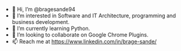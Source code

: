 - 👋 Hi, I’m @bragesande94
- 👀 I’m interested in Software and IT Architecture, programming and business development.
- 🌱 I’m currently learning Python.
- 💞️ I’m looking to collaborate on Google Chrome Plugins.
- 📫 Reach me at https://www.linkedin.com/in/brage-sande/

<!---
bragesande94/bragesande94 is a ✨ special ✨ repository because its `README.md` (this file) appears on your GitHub profile.
You can click the Preview link to take a look at your changes.
--->

